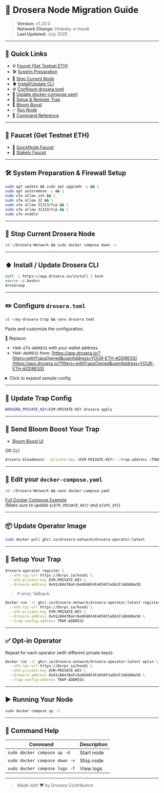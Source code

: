 
# 🌿 Drosera Node Migration Guide

> **Version:** v1.20.0  
> **Network Change:** Holesky ➜ Hoodi  
> **Last Updated:** July 2025

---

## 🚀 Quick Links

- 🌐 [Faucet (Get Testnet ETH)](#faucet-get-testnet-eth)
- 🛠️ [System Preparation](#system-preparation--firewall-setup)
- 🧯 [Stop Current Node](#stop-current-drosera-node)
- ⬆️ [Install/Update CLI](#install--update-drosera-cli)
- ⚙️ [Configure drosera.toml](#️configure-droseratoml)
- 💾 [Update docker-compose.yaml](#️edit-your-docker-composeyaml)
- 🧪 [Setup & Register Trap](#setup-your-trap)
- 🌸 [Bloom Boost](#send-bloom-boost-your-trap)
- ✅ [Run Node](#running-your-node)
- 🧰 [Command Reference](#command-help)

---

## 🚰 Faucet (Get Testnet ETH)
- 🔹 [QuickNode Faucet](https://faucet.quicknode.com/ethereum/hoodi)
- 🔹 [Stakely Faucet](https://stakely.io/faucet/ethereum-hoodi-testnet-eth)

---

## 🛠️ System Preparation & Firewall Setup

```bash
sudo apt update && sudo apt upgrade -y && \
sudo apt autoremove -y && \
sudo ufw allow ssh && \
sudo ufw allow 22 && \
sudo ufw allow 31313/tcp && \
sudo ufw allow 31314/tcp && \
sudo ufw enable
```

---

## 🛑 Stop Current Drosera Node

```bash
cd ~/Drosera-Network && sudo docker compose down -v
```

---

## ⬆️ Install / Update Drosera CLI

```bash
curl -L https://app.drosera.io/install | bash
source ~/.bashrc
droseraup
```

---

## ✏️ Configure `drosera.toml`

```bash
cd ~/my-drosera-trap && nano drosera.toml
```

Paste and customize the configuration.

🔗 Replace:
- `YOUR-ETH-ADDRESS` with your wallet address.
- `TRAP-ADDRESS` from: [https://app.drosera.io/?filters=withTrapsOwned&userAddress=YOUR-ETH-ADDRESS](https://app.drosera.io/?filters=withTrapsOwned&userAddress=YOUR-ETH-ADDRESS)

<details>
<summary>Click to expand sample config</summary>

```toml
ethereum_rpc = "https://ethereum-hoodi-rpc.publicnode.com"
drosera_rpc = "https://relay.hoodi.drosera.io"
eth_chain_id = 560048
drosera_address = "0x91cB447BaFc6e0EA0F4Fe056F5a9b1F14bb06e5D"

[traps]

[traps.mytrap]
path = "out/HelloWorldTrap.sol/HelloWorldTrap.json"
response_contract = "0x183D78491555cb69B68d2354F7373cc2632508C7"
response_function = "helloworld(string)"
cooldown_period_blocks = 33
min_number_of_operators = 1
max_number_of_operators = 2
block_sample_size = 10
private_trap = true
whitelist = ["YOUR-ETH-ADDRESS"]
address = "TRAP-ADDRESS"

[traps.mytrap2]
# Duplicate trap config if you have multiple traps
```

</details>

---

## 🔄 Update Trap Config

```bash
DROSERA_PRIVATE_KEY=EVM-PRIVATE-KEY drosera apply
```

---

## 🌸 Send Bloom Boost Your Trap

- [Bloom Boost UI](https://app.drosera.io/?filters=withTrapsOwned&userAddress=YOUR-ETH-ADDRESS)

OR CLI:

```bash
drosera bloomboost --private-key <EVM-PRIVATE-KEY> --trap-address <TRAP-ADDRESS> --eth-amount <ETH-AMOUNT-TO-STAKE>
```

---

## 🐳 Edit your `docker-compose.yaml`

```bash
cd ~/Drosera-Network && nano docker-compose.yaml
```

[Full Docker Compose Example](#️edit-your-docker-composeyaml)  
*(Make sure to update `${ETH_PRIVATE_KEY}` and `${VPS_IP}`)*

---

## 📦 Update Operator Image

```bash
sudo docker pull ghcr.io/drosera-network/drosera-operator:latest
```

---

## 🧪 Setup Your Trap

```bash
drosera-operator register \
  --eth-rpc-url https://0xrpc.io/hoodi \
  --eth-private-key EVM-PRIVATE-KEY \
  --drosera-address 0x91cB447BaFc6e0EA0F4Fe056F5a9b1F14bb06e5D
```

> If error, fallback:

```bash
docker run -it ghcr.io/drosera-network/drosera-operator:latest register \
  --eth-rpc-url https://0xrpc.io/hoodi \
  --eth-private-key EVM-PRIVATE-KEY \
  --drosera-address 0x91cB447BaFc6e0EA0F4Fe056F5a9b1F14bb06e5D \
  --trap-config-address TRAP-ADDRESS
```

---

## ✅ Opt-in Operator

Repeat for each operator (with different private keys):

```bash
docker run -it ghcr.io/drosera-network/drosera-operator:latest optin \
  --eth-rpc-url https://0xrpc.io/hoodi \
  --eth-private-key EVM-PRIVATE-KEY \
  --drosera-address 0x91cB447BaFc6e0EA0F4Fe056F5a9b1F14bb06e5D \
  --trap-config-address TRAP-ADDRESS
```

---

## ▶️ Running Your Node

```bash
sudo docker compose up -d
```

---

## 🧰 Command Help

| Command                  | Description           |
|--------------------------|------------------------|
| `sudo docker compose up -d` | Start node |
| `sudo docker compose down -v` | Stop node |
| `sudo docker compose logs -f` | View logs |

---

> Made with ❤️ by Drosera Contributors

